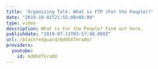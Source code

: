 ```yaml
---
title: 'Organizing Talk: What is FTP (For the People)?'
date: "2019-10-01T21:55:08+08:00"
type: video
description: What is For the People? Find out here.
publishdate: "2019-07-11T03:57:48.000Z"
url: /blackredguard/6d0hXTkra0U/
providers:
  youtube:
    id: 6d0hXTkra0U
---
```

